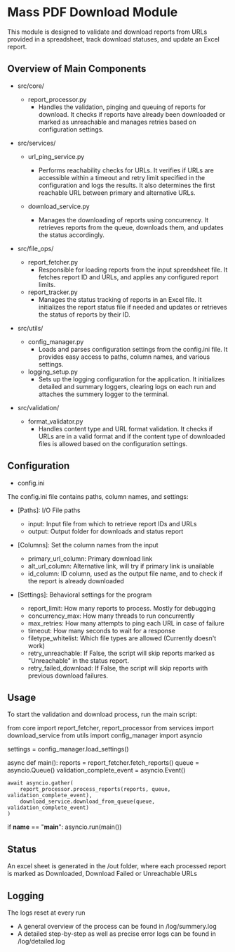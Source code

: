 # Mass PDF Download Module

This module is designed to validate and download reports from URLs provided in a spreadsheet, track download statuses, and update an Excel report.

## Overview of Main Components
- src/core/

    - report_processor.py
        - Handles the validation, pinging and queuing of reports for download. It checks if reports have already been downloaded or marked as unreachable and manages retries based on configuration settings.

- src/services/

    - url_ping_service.py
        - Performs reachability checks for URLs. It verifies if URLs are accessible within a timeout and retry limit specified in the configuration and logs the results. It also determines the first reachable URL between primary and alternative URLs.

    - download_service.py
        - Manages the downloading of reports using concurrency. It retrieves reports from the queue, downloads them, and updates the status accordingly.

- src/file_ops/

    - report_fetcher.py
        - Responsible for loading reports from the input spreedsheet file. It fetches report ID and URLs, and applies any configured report limits.
    - report_tracker.py
        - Manages the status tracking of reports in an Excel file. It initializes the report status file if needed and updates or retrieves the status of reports by their ID.

- src/utils/

    - config_manager.py
        - Loads and parses configuration settings from the config.ini file. It provides easy access to paths, column names, and various settings.
    - logging_setup.py
        - Sets up the logging configuration for the application. It initializes detailed and summary loggers, clearing logs on each run and attaches the summery logger to the terminal.

- src/validation/
    
    - format_validator.py
        - Handles content type and URL format validation. It checks if URLs are in a valid format and if the content type of downloaded files is allowed based on the configuration settings.

## Configuration
- config.ini

The config.ini file contains paths, column names, and settings:

- [Paths]: I/O File paths
    - input: Input file from which to retrieve report IDs and URLs
    - output: Output folder for downloads and status report

- [Columns]: Set the column names from the input
    - primary_url_column: Primary download link
    - alt_url_column: Alternative link, will try if primary link is unailable
    - id_column: ID column, used as the output file name, and to check if the report is already downloaded

- [Settings]: Behavioral settings for the program
    - report_limit: How many reports to process. Mostly for debugging
    - concurrency_max: How many threads to run concurrently
    - max_retries: How many attempts to ping each URL in case of failure
    - timeout: How many seconds to wait for a response
    - filetype_whitelist: Which file types are allowed (Currently doesn't work)
    - retry_unreachable: If False, the script will skip reports marked as "Unreachable" in the status report.
    - retry_failed_download: If False, the script will skip reports with previous download failures.

## Usage
To start the validation and download process, run the main script:

from core import report_fetcher, report_processor
from services import download_service
from utils import config_manager
import asyncio

settings = config_manager.load_settings()

async def main():
    reports = report_fetcher.fetch_reports()
    queue = asyncio.Queue()
    validation_complete_event = asyncio.Event()

    await asyncio.gather(
        report_processor.process_reports(reports, queue, validation_complete_event),
        download_service.download_from_queue(queue, validation_complete_event)
    )

if __name__ == "__main__":
    asyncio.run(main())

## Status

An excel sheet is generated in the /out folder, where each processed report is marked as Downloaded, Download Failed or Unreachable URLs

## Logging

The logs reset at every run
- A general overview of the process can be found in /log/summery.log
- A detailed step-by-step as well as precise error logs can be found in /log/detailed.log
